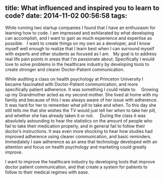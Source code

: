 title: What influenced and inspired you to learn to code?
date: 2014-11-02 00:56:58
tags:
---
While running two startup companies I found that I have an enthusiasm for learning how to code. I am impressed and exhilarated by what developing can accomplish, and I want to gain as much experience and expertise as possible.
 
I want to create things on my own as a developer, and I know myself well enough to realize that I learn best when I can surround myself with experts and other students as focused as I am.
 
My goal is to address real life pain points in areas that I'm passionate about. Specifically I would love to solve problems in the healthcare industry by developing tools to create stronger and clearer Doctor-Patient communication.

While auditing a class on health psychology at Princeton University I became fascinated with Doctor-Patient communication, and more specifically patient adherence. It was something I could relate to. 
 
Growing up my Grandmother acted as my second mother. She lived at home with my family and because of this I was always aware of her issue with adherence. It was hard for her to remember what pill to take and when. To this day she still tells me that she wishes the TV would just tell her when to take her pill, and whether she has already taken it or not.  
 
During the class it was absolutely astounding to hear the statistics on the amount of people who fail to take their medication properly, and in general fail to follow their doctor’s instructions. It was even more shocking to hear how studies had improved adherence using clearer communication, and basic reminders.
 
Immediately I saw adherence as an area that technology developed with an attention and focus on health psychology and marketing could greatly improve.

I want to improve the healthcare industry by developing tools that improve doctor patient communication, and that create a system for patients to follow to their medical regimes with ease.
